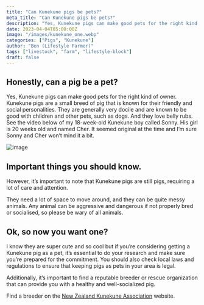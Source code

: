 ```yaml
---
title: "Can Kunekune pigs be pets?"
meta_title: "Can Kunekune pigs be pets?"
description: "Yes, Kunekune pigs can make good pets for the right kind of owner. Kunekune pigs are a small breed of pig that is known for their..."
date: 2023-04-04T05:00:00Z
image: "/images/kunekune_one.webp"
categories: ["Pigs", "Kunekune"]
author: "Ben (Lifestyle Farmer)"
tags: ["livestock", "farm", "lifestyle-block"]
draft: false
---
```

## Honestly, can a pig be a pet?

Yes, Kunekune pigs can make good pets for the right kind of owner. Kunekune pigs are a small breed of pig that is known for their friendly and social personalities. They are generally very docile and are known to be good with children and other pets, such as dogs. And they love belly rubs. See the video below of my 18-week-old Kunekune boy called Sonny. His girl is 20 weeks old and named Cher. It seemed original at the time and I’m sure Sonny and Cher won’t mind it a bit.

![image](/images/kunekune_two.webp)

## Important things you should know.
However, it’s important to note that Kunekune pigs are still pigs, requiring a lot of care and attention. 

They need a lot of space to move around, and they can be quite messy animals. Any animal can be aggressive and dangerous if not properly bred or socialised, so please be wary of all animals.

## Ok, so now you want one?

I know they are super cute and so cool but if you’re considering getting a Kunekune pig as a pet, it’s essential to do your research and make sure you’re prepared for the commitment. 
You should also check local laws and regulations to ensure that keeping pigs as pets in your area is legal. 

Additionally, it’s important to find a reputable breeder or rescue organization that can provide you with a healthy and well-socialized pig.

Find a breeder on the [New Zealand Kunekune Association](https://kunekune.co.nz/index.php/breeders-directory/) website.